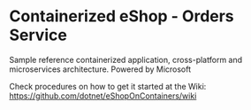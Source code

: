 # Containerized eShop - Orders Service
Sample reference containerized application, cross-platform and microservices architecture.
Powered by Microsoft

Check procedures on how to get it started at the Wiki:
https://github.com/dotnet/eShopOnContainers/wiki





